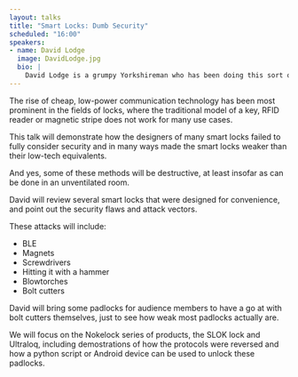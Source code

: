 ```yaml
---
layout: talks
title: "Smart Locks: Dumb Security"
scheduled: "16:00"
speakers:
- name: David Lodge
  image: DavidLodge.jpg
  bio: |
    David Lodge is a grumpy Yorkshireman who has been doing this sort of stuff for too long. He is a pen tester by day, pretender at hardware by night. He likes taking stuff apart, but is unable to get it back together afterwards. He's only doing this because he's never been to Oslo and to try and get a free ticket. He is secretly hoping that no one will be present at his talk.
---
```


The rise of cheap, low-power communication technology has been most prominent in the fields of locks, where the traditional model of a key, RFID reader or magnetic stripe does not work for many use cases.

This talk will demonstrate how the designers of many smart locks failed to fully consider security and in many ways made the smart locks weaker than their low-tech equivalents.

And yes, some of these methods will be destructive, at least insofar as can be done in an unventilated room.

David will review several smart locks that were designed for convenience, and point out the security flaws and attack vectors. 

These attacks will include:
* BLE
* Magnets
* Screwdrivers
* Hitting it with a hammer
* Blowtorches
* Bolt cutters

David will bring some padlocks for audience members to have a go at with bolt cutters themselves, just to see how weak most padlocks actually are.

We will focus on the Nokelock series of products, the SLOK lock and Ultraloq, including demostrations of how the protocols were reversed and how a python script or Android device can be used to unlock these padlocks.
